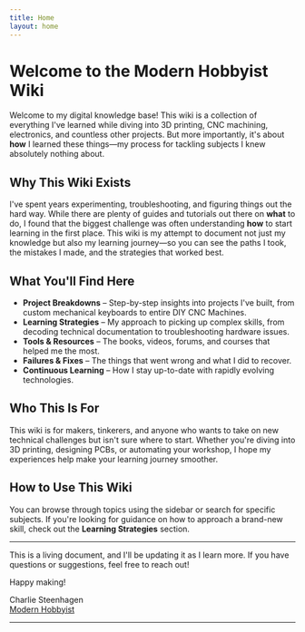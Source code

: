 ```yaml
---
title: Home
layout: home
---
```

# Welcome to the Modern Hobbyist Wiki

Welcome to my digital knowledge base! This wiki is a collection of everything I've learned while diving into 3D printing, CNC machining, electronics, and countless other projects. But more importantly, it's about **how** I learned these things—my process for tackling subjects I knew absolutely nothing about.

## Why This Wiki Exists
I've spent years experimenting, troubleshooting, and figuring things out the hard way. While there are plenty of guides and tutorials out there on **what** to do, I found that the biggest challenge was often understanding **how** to start learning in the first place. This wiki is my attempt to document not just my knowledge but also my learning journey—so you can see the paths I took, the mistakes I made, and the strategies that worked best.

## What You'll Find Here
- **Project Breakdowns** – Step-by-step insights into projects I've built, from custom mechanical keyboards to entire DIY CNC Machines.
- **Learning Strategies** – My approach to picking up complex skills, from decoding technical documentation to troubleshooting hardware issues.
- **Tools & Resources** – The books, videos, forums, and courses that helped me the most.
- **Failures & Fixes** – The things that went wrong and what I did to recover.
- **Continuous Learning** – How I stay up-to-date with rapidly evolving technologies.

## Who This Is For
This wiki is for makers, tinkerers, and anyone who wants to take on new technical challenges but isn't sure where to start. Whether you're diving into 3D printing, designing PCBs, or automating your workshop, I hope my experiences help make your learning journey smoother.

## How to Use This Wiki
You can browse through topics using the sidebar or search for specific subjects. If you're looking for guidance on how to approach a brand-new skill, check out the **Learning Strategies** section.

---

This is a living document, and I'll be updating it as I learn more. If you have questions or suggestions, feel free to reach out!

Happy making!

Charlie Steenhagen  
[Modern Hobbyist](https://www.youtube.com/@ModernHobbyist)


----

[^1]: [It can take up to 10 minutes for changes to your site to publish after you push the changes to GitHub](https://docs.github.com/en/pages/setting-up-a-github-pages-site-with-jekyll/creating-a-github-pages-site-with-jekyll#creating-your-site).

[Just the Docs]: https://just-the-docs.github.io/just-the-docs/
[GitHub Pages]: https://docs.github.com/en/pages
[README]: https://github.com/just-the-docs/just-the-docs-template/blob/main/README.md
[Jekyll]: https://jekyllrb.com
[GitHub Pages / Actions workflow]: https://github.blog/changelog/2022-07-27-github-pages-custom-github-actions-workflows-beta/
[use this template]: https://github.com/just-the-docs/just-the-docs-template/generate
